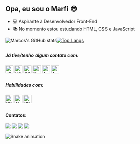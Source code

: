 ## Opa, eu sou o Marfi 😎

- 💻 Aspirante à Desenvolvedor Front-End
- 📚 No momento estou estudando HTML, CSS e JavaScript

![Marcos's GitHub stats](https://github-readme-stats.vercel.app/api?username=marcosmarfi&show_icons=true&theme=dark)[![Top Langs](https://github-readme-stats.vercel.app/api/top-langs/?username=marcosmarfi&langs_count=8&show_icons=true&theme=dark&layout=compact)](https://github.com/marcosmarfi/github-readme-stats)

##
##### Já tive/tenho algum contato com:
<div style="display: inline_block">
  <img align="center" alt="JS" height="25" src="https://img.shields.io/badge/JavaScript-F7DF1E?style=for-the-badge&logo=javascript&logoColor=black"/>
  <img align="center" alt="HTML" height="25" src="https://img.shields.io/badge/HTML5-E34F26?style=for-the-badge&logo=html5&logoColor=white"/>
  <img align="center" alt="CSS" height="25" src="https://img.shields.io/badge/CSS3-1572B6?style=for-the-badge&logo=css3&logoColor=white"/>
  <img align="center" alt="Python" height="25" src="https://img.shields.io/badge/Python-3776AB?style=for-the-badge&logo=python&logoColor=white"/>
  <img align="center" alt="Arduino" height="25" src="https://img.shields.io/badge/Django-092E20?style=for-the-badge&logo=django&logoColor=white" />
  <img align="center" alt="Arduino" height="25" src="https://img.shields.io/badge/-Arduino-00979D?style=for-the-badge&logo=Arduino&logoColor=white" />
</div>

##
##### Habilidades com:
<div>
  <img align="center" alt="PS" height="25" src="https://aleen42.github.io/badges/src/photoshop.svg">
  <img align="center" alt="AI" height="25" src="https://aleen42.github.io/badges/src/illustrator.svg">
  <img align="center" alt="PR" height="25" src="https://aleen42.github.io/badges/src/premiere.svg">
</div>

##
#### Contatos:
<div>
  <a href="https://instagram.com/marcosmarfi" target="_blank"><img src="https://img.shields.io/badge/-Instagram-%23E4405F?style=for-the-badge&logo=instagram&logoColor=white" target="_blank"></a>
 <a href="https://discord.gg/hk26mkxCuR" target="_blank"><img src="https://img.shields.io/badge/Discord-7289DA?style=for-the-badge&logo=discord&logoColor=white" target="_blank"></a> 
  <a href = "mailto:contatomarcosfiilho@gmail.com"><img src="https://img.shields.io/badge/-Gmail-%23333?style=for-the-badge&logo=gmail&logoColor=white" target="_blank"></a>
  <a href="https://www.linkedin.com/in/marcosafilho/" target="_blank"><img src="https://img.shields.io/badge/-LinkedIn-%230077B5?style=for-the-badge&logo=linkedin&logoColor=white" target="_blank"></a>
</div>

![Snake animation](https://github.com/marcosmarfi/marcosmarfi/blob/output/github-contribution-grid-snake.svg)
